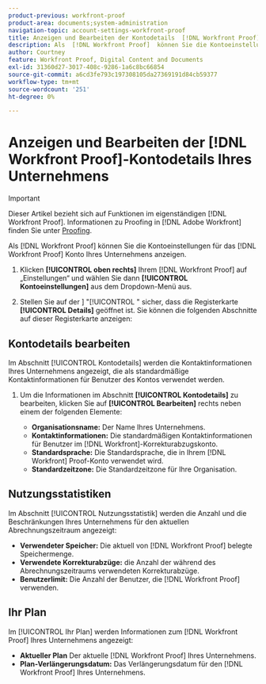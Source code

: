 ```yaml
---
product-previous: workfront-proof
product-area: documents;system-administration
navigation-topic: account-settings-workfront-proof
title: Anzeigen und Bearbeiten der Kontodetails  [!DNL Workfront Proof]  Unternehmens
description: Als  [!DNL Workfront Proof]  können Sie die Kontoeinstellungen für das Konto  [!DNL Workfront Proof]  Organisation anzeigen.
author: Courtney
feature: Workfront Proof, Digital Content and Documents
exl-id: 31360d27-3017-408c-9286-1a6c8bc66854
source-git-commit: a6cd3fe793c197308105da27369191d84cb59377
workflow-type: tm+mt
source-wordcount: '251'
ht-degree: 0%

---
```


# Anzeigen und Bearbeiten der [!DNL Workfront Proof]-Kontodetails Ihres Unternehmens

>[!IMPORTANT]
>
>Dieser Artikel bezieht sich auf Funktionen im eigenständigen [!DNL Workfront Proof]. Informationen zu Proofing in [!DNL Adobe Workfront] finden Sie unter [Proofing](../../../review-and-approve-work/proofing/proofing.md).

Als [!DNL Workfront Proof] können Sie die Kontoeinstellungen für das [!DNL Workfront Proof] Konto Ihres Unternehmens anzeigen.

1. Klicken **[!UICONTROL oben rechts]** Ihrem [!DNL Workfront Proof] auf „Einstellungen“ und wählen Sie dann **[!UICONTROL Kontoeinstellungen]** aus dem Dropdown-Menü aus.

1. Stellen Sie auf der ] &quot;[!UICONTROL &quot; sicher, dass die Registerkarte **[!UICONTROL Details]** geöffnet ist.
Sie können die folgenden Abschnitte auf dieser Registerkarte anzeigen:

## Kontodetails bearbeiten

Im Abschnitt [!UICONTROL Kontodetails] werden die Kontaktinformationen Ihres Unternehmens angezeigt, die als standardmäßige Kontaktinformationen für Benutzer des Kontos verwendet werden.

1. Um die Informationen im Abschnitt **[!UICONTROL Kontodetails]** zu bearbeiten, klicken Sie auf **[!UICONTROL Bearbeiten]** rechts neben einem der folgenden Elemente:

   * **Organisationsname:** Der Name Ihres Unternehmens.
   * **Kontaktinformationen:** Die standardmäßigen Kontaktinformationen für Benutzer im [!DNL Workfront]-Korrekturabzugskonto.
   * **Standardsprache:** Die Standardsprache, die in Ihrem [!DNL Workfront] Proof-Konto verwendet wird.
   * **Standardzeitzone:** Die Standardzeitzone für Ihre Organisation.

## Nutzungsstatistiken

Im Abschnitt [!UICONTROL Nutzungsstatistik] werden die Anzahl und die Beschränkungen Ihres Unternehmens für den aktuellen Abrechnungszeitraum angezeigt:

* **Verwendeter Speicher:** Die aktuell von [!DNL Workfront Proof] belegte Speichermenge.
* **Verwendete Korrekturabzüge:** die Anzahl der während des Abrechnungszeitraums verwendeten Korrekturabzüge.
* **Benutzerlimit:** Die Anzahl der Benutzer, die [!DNL Workfront Proof] verwenden.

## Ihr Plan

Im [!UICONTROL Ihr Plan] werden Informationen zum [!DNL Workfront Proof] Ihres Unternehmens angezeigt:

* **Aktueller Plan** Der aktuelle [!DNL Workfront Proof] Ihres Unternehmens.
* **Plan-Verlängerungsdatum:** Das Verlängerungsdatum für den [!DNL Workfront Proof] Ihres Unternehmens.
